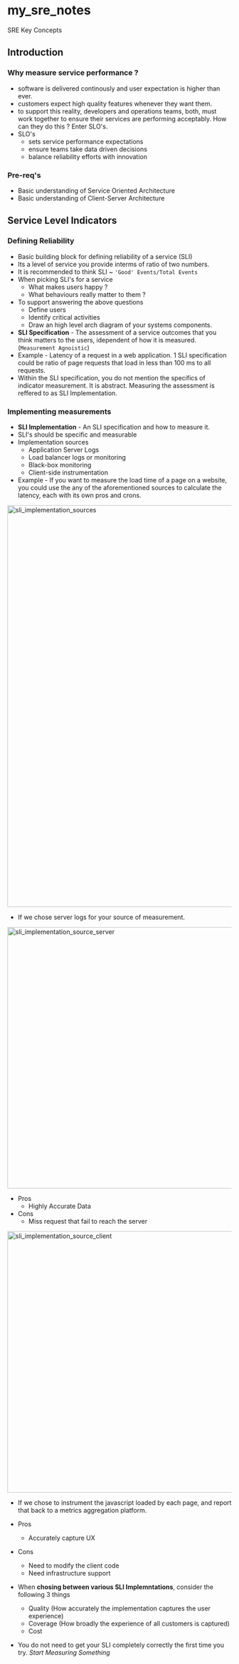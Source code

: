 # my_sre_notes
SRE Key Concepts

## Introduction

### Why measure service performance ?
- software is delivered continously and user expectation is higher than ever.
- customers expect high quality features whenever they want them.
- to support this reality, developers and operations teams, both, must work together to ensure their services are performing acceptably. How can they do this ? Enter SLO's.
- SLO's
  - sets service performance expectations
  - ensure teams take data driven decisions
  - balance reliability efforts with innovation
 
### Pre-req's
- Basic understanding of Service Oriented Architecture
- Basic understanding of Client-Server Architecture

## Service Level Indicators

### Defining Reliability
- Basic building block for defining reliability of a service (SLI)
- Its a level of service you provide interms of ratio of two numbers.
- It is recommended to think SLI ~ `'Good' Events/Total Events`
- When picking SLI's for a service
  - What makes users happy ?
  - What behaviours really matter to them ?
- To support answering the above questions
  - Define users
  - Identify critical activities
  - Draw an high level arch diagram of your systems components.
- **SLI Specification** - The assessment of a service outcomes that you think matters to the users, idependent of how it is measured. (`Measurement Agnoistic`)
- Example - Latency of a request in a web application. 1 SLI specification could be ratio of page requests that load in less than 100 ms to all requests.
- Within the SLI specification, you do not mention the specifics of indicator measurement. It is abstract. Measuring the assessment is reffered to as SLI Implementation.

### Implementing measurements
- **SLI Implementation** - An SLI specification and how to measure it.
- SLI's should be specific and measurable
- Implementation sources
  - Application Server Logs
  - Load balancer logs or monitoring
  - Black-box monitoring
  - Client-side instrumentation
- Example - If you want to measure the load time of a page on a website, you could use the any of the aforementioned sources to calculate the latency, each with its own pros and crons.

<img width="901" alt="sli_implementation_sources" src="https://github.com/devops820/my_sre_notes/assets/34048837/4984326f-0a95-4305-99a8-9216b373f340">

- If we chose server logs for your source of measurement.

<img width="586" alt="sli_implementation_source_server" src="https://github.com/devops820/my_sre_notes/assets/34048837/4efacc56-ac17-405f-821e-17e1012c9859">

- Pros
  - Highly Accurate Data
- Cons
  - Miss request that fail to reach the server
 
<img width="586" alt="sli_implementation_source_client" src="https://github.com/devops820/my_sre_notes/assets/34048837/95170230-061b-4ffc-b030-4be5116bbf20">

- If we chose to instrument the javascript loaded by each page, and report that back to a metrics aggregation platform.
- Pros
  - Accurately capture UX
- Cons
  - Need to modify the client code
  - Need infrastructure support

- When **chosing between various SLI Implemntations**, consider the following 3 things
  - Quality (How accurately the implementation captures the user experience)
  - Coverage (How broadly the experience of all customers is captured)
  - Cost
 
- You do not need to get your SLI completely correctly the first time you try. *Start Measuring Something*
